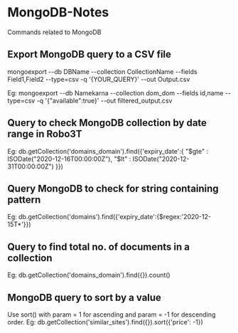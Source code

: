 # MongoDB-Notes
Commands related to MongoDB

## Export MongoDB query to a CSV file
mongoexport --db DBName --collection CollectionName --fields Field1,Field2 --type=csv -q '{YOUR_QUERY}' --out Output.csv

Eg: mongoexport --db Namekarna --collection dom_dom --fields id,name --type=csv -q '{"available":true}'  --out filtered_output.csv

## Query to check MongoDB collection by date range in Robo3T
Eg: db.getCollection('domains_domain').find({'expiry_date':{ "$gte" : ISODate("2020-12-16T00:00:00Z"), "$lt" : ISODate("2020-12-31T00:00:00Z") }})

## Query MongoDB to check for string containing pattern
Eg: db.getCollection('domains').find({'expiry_date':{$regex:'2020-12-15T*'}})

## Query to find total no. of documents in a collection
Eg: db.getCollection('domains_domain').find({}).count()

## MongoDB query to sort by a value
Use sort() with param = 1 for ascending and param = -1 for descending order.
    Eg: db.getCollection('similar_sites').find({}).sort({'price': -1})

